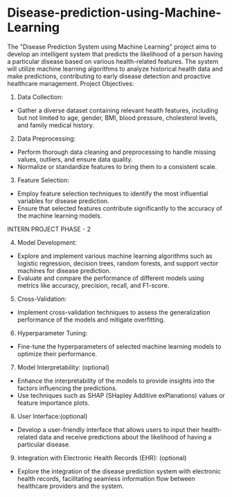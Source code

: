 # Disease-prediction-using-Machine-Learning
The "Disease Prediction System using Machine Learning" project aims to
develop an intelligent system that predicts the likelihood of a person having a
particular disease based on various health-related features. The system will
utilize machine learning algorithms to analyze historical health data and make
predictions, contributing to early disease detection and proactive healthcare
management.
Project Objectives:
1. Data Collection:
- Gather a diverse dataset containing relevant health features, including but not
limited to age, gender, BMI, blood pressure, cholesterol levels, and family
medical history.
2. Data Preprocessing:
- Perform thorough data cleaning and preprocessing to handle missing values,
outliers, and ensure data quality.
- Normalize or standardize features to bring them to a consistent scale.
3. Feature Selection:
- Employ feature selection techniques to identify the most influential variables
for disease prediction.
- Ensure that selected features contribute significantly to the accuracy of the
machine learning models.

INTERN PROJECT PHASE - 2

4. Model Development:
- Explore and implement various machine learning algorithms such as logistic
regression, decision trees, random forests, and support vector machines for
disease prediction.
- Evaluate and compare the performance of different models using metrics like
accuracy, precision, recall, and F1-score.
5. Cross-Validation:
- Implement cross-validation techniques to assess the generalization
performance of the models and mitigate overfitting.
6. Hyperparameter Tuning:
- Fine-tune the hyperparameters of selected machine learning models to
optimize their performance.
7. Model Interpretability: (optional)
- Enhance the interpretability of the models to provide insights into the factors
influencing the predictions.
- Use techniques such as SHAP (SHapley Additive exPlanations) values or
feature importance plots.
8. User Interface:(optional)
- Develop a user-friendly interface that allows users to input their health-related
data and receive predictions about the likelihood of having a particular disease.
9. Integration with Electronic Health Records (EHR): (optional)
- Explore the integration of the disease prediction system with electronic health
records, facilitating seamless information flow between healthcare providers and
the system.
